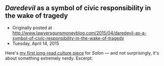 ## <em>Daredevil</em> as a symbol of civic responsibility in the wake of tragedy

 * Originally posted at http://www.lawyersgunsmoneyblog.com/2015/04/daredevil-as-a-symbol-of-civic-responsibility-in-the-wake-of-tragedy
 * Tuesday, April 14, 2015

Here's [my first long-read culture piece](http://www.salon.com/2015/04/14/marvels\_gritty\_daredevil\_fighting\_corruption\_in\_an\_urban\_war\_zone\_with\_an\_unlikely\_power\_hope/) for _Salon_ — and not surprisingly, it's about something extremely nerdy. Excerpt:
